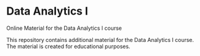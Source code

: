 # Data Analytics I
Online Material for the Data Analytics I course

This repository contains additional material for the Data Analytics I course. The material is created for educational purposes.
